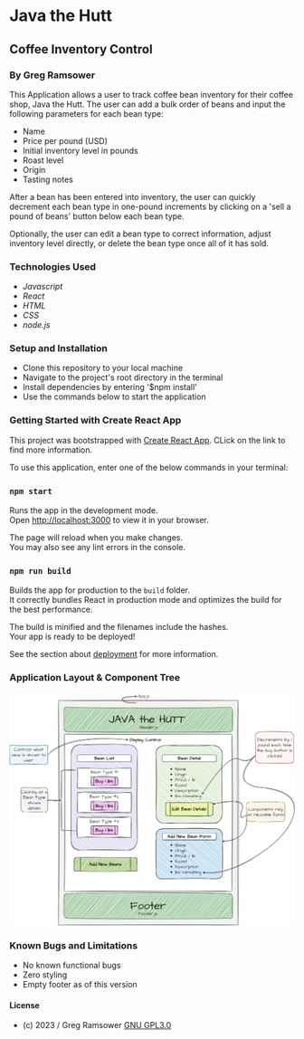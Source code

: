 # Java the Hutt

## Coffee Inventory Control

### By **Greg Ramsower**

This Application allows a user to track coffee bean inventory for their coffee shop, Java the Hutt.
The user can add a bulk order of beans and input the following parameters for each bean type:
  - Name
  - Price per pound (USD)
  - Initial inventory level in pounds
  - Roast level
  - Origin
  - Tasting notes

After a bean has been entered into inventory, the user can quickly decrement each bean type in one-pound increments by clicking on a 'sell a pound of beans' button below each bean type.

Optionally, the user can edit a bean type to correct information, adjust inventory level directly, or delete the bean type once all of it has sold.

### Technologies Used
* _Javascript_
* _React_
* _HTML_
* _CSS_
* _node.js_

### Setup and Installation
* Clone this repository to your local machine
* Navigate to the project's root directory in the terminal
* Install dependencies by entering '$npm install'
* Use the commands below to start the application 

### Getting Started with Create React App

This project was bootstrapped with [Create React App](https://github.com/facebook/create-react-app).  CLick on the link to find more information.

To use this application, enter one of the below commands in your terminal:

### `npm start`

Runs the app in the development mode.\
Open [http://localhost:3000](http://localhost:3000) to view it in your browser.

The page will reload when you make changes.\
You may also see any lint errors in the console.

### `npm run build`

Builds the app for production to the `build` folder.\
It correctly bundles React in production mode and optimizes the build for the best performance.

The build is minified and the filenames include the hashes.\
Your app is ready to be deployed!

See the section about [deployment](https://facebook.github.io/create-react-app/docs/deployment) for more information.

### Application Layout & Component Tree

![application layout diagram](/src/img/coffeeShop.jpg "Application layout and component tree.")

### Known Bugs and Limitations
* No known functional bugs
* Zero styling
* Empty footer as of this version

#### License
* (c) 2023 / Greg Ramsower
[GNU GPL3.0](https://choosealicense.com/licenses/gpl-3.0/#)